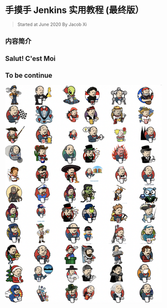 # 手摸手 Jenkins 实用教程 (最终版）

> Started at June 2020 By Jacob Xi



## 内容简介


## Salut! C'est Moi


## To be continue



![Alt Image Text](images/indx1_1.png "Body image")